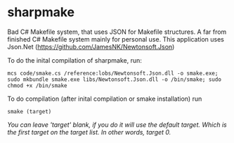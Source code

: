 # sharpmake
Bad C# Makefile system, that uses JSON for Makefile structures.
A far from finished C# Makefile system mainly for personal use. This application uses Json.Net (https://github.com/JamesNK/Newtonsoft.Json)

To do the inital compilation of sharpmake, run:
```
mcs code/smake.cs /reference:lobs/Newtonsoft.Json.dll -o smake.exe; sudo mkbundle smake.exe libs/Newtonsoft.Json.dll -o /bin/smake; sudo chmod +x /bin/smake
```

To do compilation (after inital compilation or smake installation) run
```
smake (target)
```
_You can leave 'target' blank, if you do it will use the default target. Which is the first target on the target list._
_In other words, target 0._
